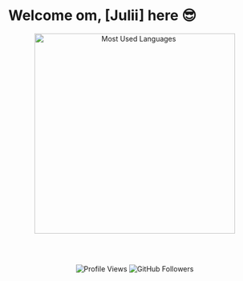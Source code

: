 # Welcome om, [Julii] here 😎
<!-- <img src="https://raw.githubusercontent.com/iampavangandhi/iampavangandhi/master/gifs/Hi.gif" width="40px"> -->

<div align="center">
  

<a href="#">
  <img src="https://github-readme-stats.anuraghazra1.vercel.app/api/top-langs/?username=enex-kblm&layout=compact&theme=chartreuse-dark" width="400" title="Most Used Languages">
</a>

<br /><br />

<img src="https://komarev.com/ghpvc/?username=enex-kblm&label=Views&color=blue&style=plastic" alt="Profile Views"/>
<img src="https://img.shields.io/github/followers/enex-kblm?label=follow&style=social" alt="GitHub Followers"/>

</div>
